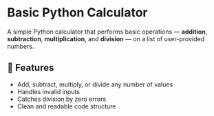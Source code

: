 # Basic Python Calculator

A simple Python calculator that performs basic operations — **addition**, **subtraction**, **multiplication**, and **division** — on a list of user-provided numbers.

## 📌 Features

- Add, subtract, multiply, or divide any number of values
- Handles invalid inputs 
- Catches division by zero errors
- Clean and readable code structure
